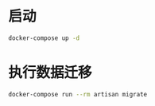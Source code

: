 # 启动

```bash
docker-compose up -d
```

# 执行数据迁移

```bash
docker-compose run --rm artisan migrate 
```
